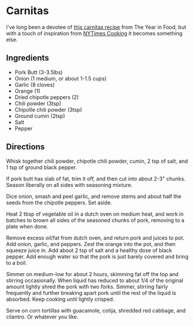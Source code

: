 # Carnitas
I've long been a devotee of [this carnitas recipe](http://theyearinfood.com/2011/02/carnitas.html) from The Year in Food, but with a touch of inspiration from [NYTimes Cooking](http://cooking.nytimes.com/recipes/1012463-tacos-de-carnitas) it becomes something else.

## Ingredients
+ Pork Butt (3-3.5lbs)
+ Onion (1 medium, or about 1-1.5 cups)
+ Garlic (8 cloves)
+ Orange (1)
+ Dried chipotle peppers (2)
+ Chili powder (3tsp)
+ Chipotle chili powder (3tsp)
+ Ground cumin (2tsp)
+ Salt
+ Pepper

## Directions
Whisk together chili powder, chipotle chili powder, cumin, 2 tsp of salt, and 1 tsp of ground black pepper.

If pork butt has slab of fat, trim it off, and then cut into about 2-3" chunks. Season liberally on all sides with seasoning mixture.

Dice onion, smash and peel garlic, and remove stems and about half the seeds from the chipotle peppers. Set aside.

Heat 2 tbsp of vegetable oil in a dutch oven on medium heat, and work in batches to brown all sides of the seasoned chunks of pork, removing to a plate when done.

Remove excess oil/fat from dutch oven, and return pork and juices to pot. Add onion, garlic, and peppers. Zest the orange into the pot, and then squeeze juice in. Add about 2 tsp of salt and a healthy dose of black pepper. Add enough water so that the pork is just barely covered and bring to a boil.

Simmer on medium-low for about 2 hours, skimming fat off the top and stirring occasionally. When liquid has reduced to about 1/4 of the original amount lightly shred the pork with two forks. Simmer, stirring fairly frequently and further breaking apart pork until the rest of the liquid is absorbed. Keep cooking until lightly crisped.

Serve on corn tortillas with guacamole, cotija, shredded red cabbage, and cilantro. Or whatever you like. 
